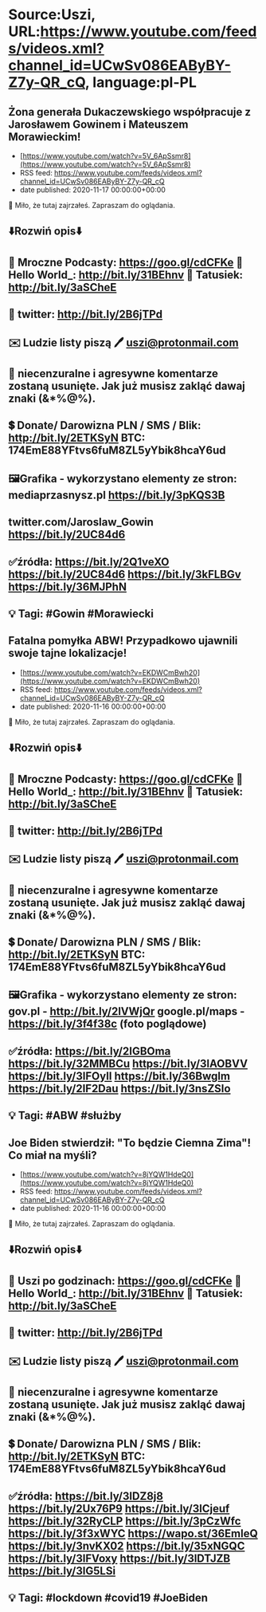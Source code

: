# Source:Uszi, URL:https://www.youtube.com/feeds/videos.xml?channel_id=UCwSv086EAByBY-Z7y-QR_cQ, language:pl-PL

## Żona generała Dukaczewskiego współpracuje z Jarosławem Gowinem i Mateuszem Morawieckim!
 - [https://www.youtube.com/watch?v=5V_6ApSsmr8](https://www.youtube.com/watch?v=5V_6ApSsmr8)
 - RSS feed: https://www.youtube.com/feeds/videos.xml?channel_id=UCwSv086EAByBY-Z7y-QR_cQ
 - date published: 2020-11-17 00:00:00+00:00

🤪 Miło, że tutaj zajrzałeś.  Zapraszam do oglądania.

⬇️Rozwiń opis⬇️
------------------------------------------------------------
👀 Mroczne Podcasty: https://goo.gl/cdCFKe
👀 Hello World_: http://bit.ly/31BEhnv
👀 Tatusiek: http://bit.ly/3aSCheE
------------------------------------------------------------
👀 twitter: http://bit.ly/2B6jTPd
------------------------------------------------------------
✉️ Ludzie listy piszą 
🖊️ uszi@protonmail.com
------------------------------------------------------------
👺 niecenzuralne i agresywne komentarze zostaną usunięte.  Jak już musisz zakląć dawaj znaki (&*%@%).
------------------------------------------------------------
💲 Donate/ Darowizna
PLN / SMS / Blik: http://bit.ly/2ETKSyN
BTC: 174EmE88YFtvs6fuM8ZL5yYbik8hcaY6ud
---------------------------------------------------------------
🖼Grafika - wykorzystano elementy ze stron: 
mediaprzasnysz.pl
https://bit.ly/3pKQS3B
---
twitter.com/Jaroslaw_Gowin
https://bit.ly/2UC84d6
---------------------------------------------------------------
✅źródła:
https://bit.ly/2Q1veXO
https://bit.ly/2UC84d6
https://bit.ly/3kFLBGv
https://bit.ly/36MJPhN
-------------------------------------------------------------
💡 Tagi: #Gowin #Morawiecki
--------------------------------------------------------------

## Fatalna pomyłka ABW! Przypadkowo ujawnili swoje tajne lokalizacje!
 - [https://www.youtube.com/watch?v=EKDWCmBwh20](https://www.youtube.com/watch?v=EKDWCmBwh20)
 - RSS feed: https://www.youtube.com/feeds/videos.xml?channel_id=UCwSv086EAByBY-Z7y-QR_cQ
 - date published: 2020-11-16 00:00:00+00:00

🤪 Miło, że tutaj zajrzałeś.  Zapraszam do oglądania.

⬇️Rozwiń opis⬇️
------------------------------------------------------------
👀 Mroczne Podcasty: https://goo.gl/cdCFKe
👀 Hello World_: http://bit.ly/31BEhnv
👀 Tatusiek: http://bit.ly/3aSCheE
------------------------------------------------------------
👀 twitter: http://bit.ly/2B6jTPd
------------------------------------------------------------
✉️ Ludzie listy piszą 
🖊️ uszi@protonmail.com
------------------------------------------------------------
👺 niecenzuralne i agresywne komentarze zostaną usunięte.  Jak już musisz zakląć dawaj znaki (&*%@%).
------------------------------------------------------------
💲 Donate/ Darowizna
PLN / SMS / Blik: http://bit.ly/2ETKSyN
BTC: 174EmE88YFtvs6fuM8ZL5yYbik8hcaY6ud
---------------------------------------------------------------
🖼Grafika - wykorzystano elementy ze stron: 
gov.pl - http://bit.ly/2lVWjQr
google.pl/maps - https://bit.ly/3f4f38c (foto poglądowe)
---------------------------------------------------------------
✅źródła:
https://bit.ly/2IGBOma
https://bit.ly/32MMBCu
https://bit.ly/3lAOBVV
https://bit.ly/3lFOyII
https://bit.ly/36Bwglm
https://bit.ly/2IF2Dau
https://bit.ly/3nsZSIo
-------------------------------------------------------------
💡 Tagi: #ABW #służby
--------------------------------------------------------------

## Joe Biden stwierdził: "To będzie Ciemna Zima"! Co miał na myśli?
 - [https://www.youtube.com/watch?v=8jYQW1HdeQ0](https://www.youtube.com/watch?v=8jYQW1HdeQ0)
 - RSS feed: https://www.youtube.com/feeds/videos.xml?channel_id=UCwSv086EAByBY-Z7y-QR_cQ
 - date published: 2020-11-16 00:00:00+00:00

🤪 Miło, że tutaj zajrzałeś.  Zapraszam do oglądania.

⬇️Rozwiń opis⬇️
------------------------------------------------------------
👀 Uszi po godzinach: https://goo.gl/cdCFKe
👀 Hello World_: http://bit.ly/31BEhnv
👀 Tatusiek: http://bit.ly/3aSCheE
------------------------------------------------------------
👀 twitter: http://bit.ly/2B6jTPd
------------------------------------------------------------
✉️ Ludzie listy piszą 
🖊️ uszi@protonmail.com
------------------------------------------------------------
👺 niecenzuralne i agresywne komentarze zostaną usunięte.  Jak już musisz zakląć dawaj znaki (&*%@%).
------------------------------------------------------------
💲 Donate/ Darowizna
PLN / SMS / Blik: http://bit.ly/2ETKSyN
BTC: 174EmE88YFtvs6fuM8ZL5yYbik8hcaY6ud
---------------------------------------------------------------
✅źródła:
https://bit.ly/3lDZ8j8
https://bit.ly/2Ux76P9
https://bit.ly/3lCjeuf
https://bit.ly/32RyCLP
https://bit.ly/3pCzWfc
https://bit.ly/3f3xWYC
https://wapo.st/36EmleQ
https://bit.ly/3nvKX02
https://bit.ly/35xNGQC
https://bit.ly/3lFVoxy
https://bit.ly/3lDTJZB
https://bit.ly/3lG5LSi
-------------------------------------------------------------
💡 Tagi: #lockdown #covid19 #JoeBiden
--------------------------------------------------------------

